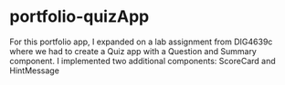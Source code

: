 # portfolio-quizApp

For this portfolio app, I expanded on a lab assignment from DIG4639c where we had to create a Quiz app with a Question and Summary component.
I implemented two additional components: ScoreCard and HintMessage
